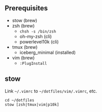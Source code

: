 ## Prerequisites
- stow (brew)
- zsh (brew)
  - `chsh -s /bin/zsh`
  - oh-my-zsh (cli)
  - powerlevel10k (cli)
- tmux (brew)
  - iceberg_minimal (installed)
- vim (brew)
  - `:PlugInstall`

## stow
Link `~/.vimrc` to `~/dotfiles/vim/.vimrc`, etc.
```
cd ~/dotfiles
stow [zsh|tmux|vim|p10k]
```

